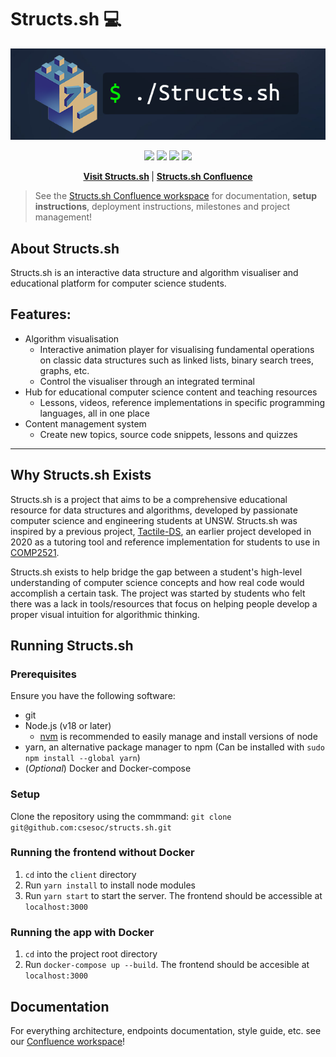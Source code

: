 # Structs.sh 💻

<p align="center">
    <a href=""><img src="./images/StructsBanner.png"  /></a>
</p>
<p align="center">
    <img src="https://img.shields.io/badge/-CSESoc-blue" />
    <img src="https://img.shields.io/github/issues/csesoc/structs.sh" />
    <img src="https://img.shields.io/github/license/csesoc/structs.sh" />
    <img src="https://img.shields.io/github/last-commit/csesoc/structs.sh" />
</p>
<p align="center">
    <strong>
        <a href="https://structs.sh">Visit Structs.sh</a>
    </strong> |
    <strong>
        <a href="https://compclub.atlassian.net/wiki/spaces/S/overview?homepageId=2142995642">
            Structs.sh Confluence
        </a>
    </strong>
</p>

> See the [Structs.sh Confluence workspace](https://compclub.atlassian.net/wiki/spaces/S/overview?homepageId=2142995642) for documentation, **setup instructions**, deployment instructions, milestones and project management!

## About Structs.sh

Structs.sh is an interactive data structure and algorithm visualiser and educational platform for computer science students.

## Features:

-   Algorithm visualisation
    -   Interactive animation player for visualising fundamental operations on classic data structures such as linked lists, binary search trees, graphs, etc.
    -   Control the visualiser through an integrated terminal
-   Hub for educational computer science content and teaching resources
    -   Lessons, videos, reference implementations in specific programming languages, all in one place
-   Content management system
    -   Create new topics, source code snippets, lessons and quizzes

---

## Why Structs.sh Exists

Structs.sh is a project that aims to be a comprehensive educational resource for data structures and algorithms, developed by passionate computer science and engineering students at UNSW. Structs.sh was inspired by a previous project, <a href="https://github.com/Tymotex/Tactile-DS">Tactile-DS</a>, an earlier project developed in 2020 as a tutoring tool and reference implementation for students to use in <a href="https://www.handbook.unsw.edu.au/undergraduate/courses/2022/COMP2521/?year=2022">COMP2521</a>.

Structs.sh exists to help bridge the gap between a student's high-level understanding of computer science concepts and how real code would accomplish a certain task. The project was started by students who felt there was a lack in tools/resources that focus on helping people develop a proper visual intuition for algorithmic thinking.

## Running Structs.sh

### Prerequisites

Ensure you have the following software:

-   git
-   Node.js (v18 or later)
    -   [nvm](https://github.com/nvm-sh/nvm) is recommended to easily manage and install versions of node
-   yarn, an alternative package manager to npm (Can be installed with `sudo npm install --global yarn`)
-   (_Optional_) Docker and Docker-compose

### Setup

Clone the repository using the commmand: `git clone git@github.com:csesoc/structs.sh.git`

### Running the frontend without Docker

1. `cd` into the `client` directory
2. Run `yarn install` to install node modules
3. Run `yarn start` to start the server. The frontend should be accessible at `localhost:3000`

### Running the app with Docker

1. `cd` into the project root directory
2. Run `docker-compose up --build`. The frontend should be accesible at `localhost:3000`

## Documentation

For everything architecture, endpoints documentation, style guide, etc. see
our <a href="https://compclub.atlassian.net/wiki/spaces/S/overview?homepageId=2142995642">Confluence workspace</a>!

